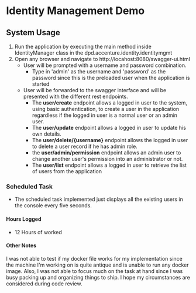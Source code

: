 # Identity Management Demo

## System Usage

1. Run the application by executing the main method inside IdentityManager class in the dpd.accenture.identity.identitymgmt
2. Open any browser and navigate to http://locahost:8080/swagger-ui.html
   - User will be prompted with a username and password combination.
     - Type in 'admin' as the username and 'password' as the password since this is the preloaded user when the application is started
   - User will be forwarded to the swagger interface and will be presented with the different rest endpoints.
     - The **user/create** endpoint allows a logged in user to the system, using basic authentication, to create a user in the application regardless if the logged in user is a normal user or an admin user.
     - The **user/update** endpoint allows a logged in user to update his own details.
     - The **user/delete/{username}** endpoint allows the logged in user to delete a user record if he has admin role.
     - the **user/admin/permission** endpoint allows an admin user to change another user's permission into an administrator or not.
     - The **user/list** endpoint allows a logged in user to retrieve the list of users from the application

### Scheduled Task
- The scheduled task implemented just displays all the existing users in the console every five seconds.

#### Hours Logged
- 12 Hours of worked

#### Other Notes
I was not able to test if my docker file works for my implementation since the machine I'm working on is quite antique and is unable to run any docker image. Also, I was not able to focus much on the task at hand since I was busy packing up and organizing things to ship. I hope my circumstances are considered during code review.
